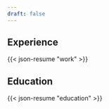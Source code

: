 ```yaml
---
draft: false
---
```


## Experience

{{< json-resume "work" >}}

## Education

{{< json-resume "education" >}}